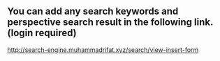 ## You can add any search keywords and perspective search result in the following link. (login required)
http://search-engine.muhammadrifat.xyz/search/view-insert-form
